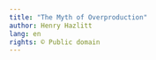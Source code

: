 ```yaml
---
title: "The Myth of Overproduction"
author: Henry Hazlitt
lang: en
rights: © Public domain
---
```


